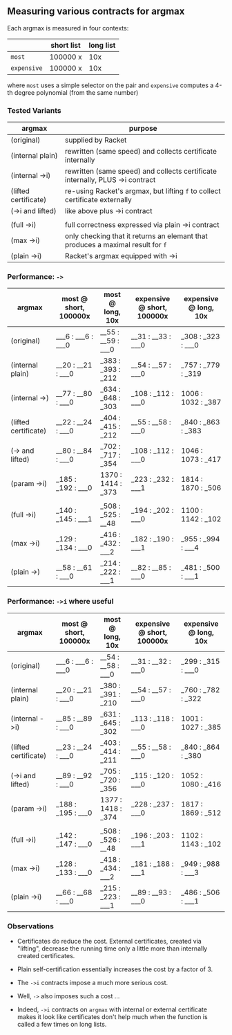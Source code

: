 ## Measuring various contracts for argmax

Each argmax is measured in four contexts:

|              | short list | long list |
| ------------ | ---------- | --------- | 
| `most`       | 100000 x   | 10x       | 
| `expensive`  | 100000 x   | 10x       | 

where `most` uses a simple selector on the pair and `expensive` computes a 4-th degree polynomial (from the same number)

### Tested Variants 

|  argmax              |  purpose             	    			   	       		  	   | 
|--------------------- |---------------------------------------------------------------------------------- |
| (original)           | supplied by Racket 								   |
| (internal plain)     | rewritten (same speed) and collects certificate internally   			   |
| (internal ->i)       | rewritten (same speed) and collects certificate internally, PLUS ->i contract 	   |
| (lifted certificate) | re-using Racket's argmax, but lifting `f` to collect certificate externally  	   |
| (->i and lifted)     | like above plus ->i contract  	       	      	      		  		   |
| 		       |										   |
| (full ->i)           | full correctness expressed via plain ->i contract 				   |
| (max ->i)            | only checking that it returns an elemant that produces a maximal result for `f`   |
| (plain ->i)          | Racket's argmax equipped with ->i  	       		  	  	     	   |

### Performance: `->`

|  argmax  | most @ short, 100000x | most @ long, 10x | expensive @ short, 100000x | expensive @ long, 10x |
|----------|-----------------------|------------------|----------------------------|-----------------------|
| (original)           | ___6 : ___6 : ___0 | __55 : __59 : ___0 | __31 : __33 : ___0 | _308 : _323 : ___0 |
| (internal plain)     | __20 : __21 : ___0 | _383 : _393 : _212 | __54 : __57 : ___0 | _757 : _779 : _319 |
| (internal ->)        | __77 : __80 : ___0 | _634 : _648 : _303 | _108 : _112 : ___0 | 1006 : 1032 : _387 |
| (lifted certificate) | __22 : __24 : ___0 | _404 : _415 : _212 | __55 : __58 : ___0 | _840 : _863 : _383 |
| (-> and lifted)      | __80 : __84 : ___0 | _702 : _717 : _354 | _108 : _112 : ___0 | 1046 : 1073 : _417 |
| (param ->i)          | _185 : _192 : ___0 | 1370 : 1414 : _373 | _223 : _232 : ___1 | 1814 : 1870 : _506 |
| 		     | 	     	     | 	     	      |	      	      |	       	      	  |
| (full ->i)           | _140 : _145 : ___1 | _508 : _525 : __48 | _194 : _202 : ___0 | 1100 : 1142 : _102 |
| (max ->i)            | _129 : _134 : ___0 | _416 : _432 : ___2 | _182 : _190 : ___1 | _955 : _994 : ___4 |
| (plain ->)           | __58 : __61 : ___0 | _214 : _222 : ___1 | __82 : __85 : ___0 | _481 : _500 : ___1 |

### Performance: `->i` where useful 

|  argmax  | most @ short, 100000x | most @ long, 10x | expensive @ short, 100000x | expensive @ long, 10x |
|----------|-----------------------|------------------|----------------------------|-----------------------|
| (original)           | ___6 : ___6 : ___0 | __54 : __58 : ___0 | __31 : __32 : ___0 | _299 : _315 : ___0 |
| (internal plain)     | __20 : __21 : ___0 | _380 : _391 : _210 | __54 : __57 : ___0 | _760 : _782 : _322 |
| (internal ->i)       | __85 : __89 : ___0 | _631 : _645 : _302 | _113 : _118 : ___0 | 1001 : 1027 : _385 |
| (lifted certificate) | __23 : __24 : ___0 | _403 : _414 : _211 | __55 : __58 : ___0 | _840 : _864 : _380 |
| (->i and lifted)     | __89 : __92 : ___0 | _705 : _720 : _356 | _115 : _120 : ___0 | 1052 : 1080 : _416 |
| (param ->i)          | _188 : _195 : ___0 | 1377 : 1418 : _374 | _228 : _237 : ___0 | 1817 : 1869 : _512 |
| 		     | 	     	     | 	     	      |	      	      |	       	      	  |
| (full ->i)           | _142 : _147 : ___0 | _508 : _526 : __48 | _196 : _203 : ___1 | 1102 : 1143 : _102 |
| (max ->i)            | _128 : _133 : ___0 | _418 : _434 : ___2 | _181 : _188 : ___1 | _949 : _988 : ___3 |
| (plain ->i)          | __66 : __68 : ___0 | _215 : _223 : ___1 | __89 : __93 : ___0 | _486 : _506 : ___1 |


### Observations

- Certificates do reduce the cost. External certificates, created via
  "lifting", decrease the running time only a little more than
  internally created certificates.

- Plain self-certification essentially increases the cost by a factor of 3. 

- The `->i` contracts impose a much more serious cost.
- Well, `->` also imposes such a cost ...

- Indeed, `->i` contracts on `argmax` with internal or external
  certificate makes it look like certificates don't help much when the
  function is called a few times on long lists.


